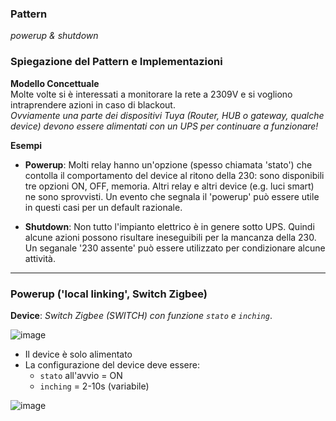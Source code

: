### Pattern 
_powerup & shutdown_


### Spiegazione del Pattern e Implementazioni

**Modello Concettuale**  
Molte volte si è interessati a monitorare la rete a 2309V e si vogliono intraprendere azioni in caso di blackout.<br>
_Ovviamente una parte dei dispositivi Tuya (Router, HUB o gateway, qualche device) devono essere alimentati con un UPS per continuare a funzionare!_

**Esempi**<br>

* **Powerup**: Molti relay hanno un'opzione (spesso chiamata 'stato') che contolla il comportamento del device al ritono della 230: sono disponibili tre opzioni ON, OFF, memoria. Altri relay e altri device (e.g. luci smart) ne sono sprovvisti. Un evento che segnala il 'powerup' può essere utile in questi casi per un default razionale.

* **Shutdown**: Non tutto l'impianto elettrico è in genere sotto UPS. Quindi alcune azioni possono risultare ineseguibili per la mancanza della 230. Un seganale '230 assente' può essere utilizzato per condizionare alcune attività.

---
### Powerup  ('local linking', Switch Zigbee)
**Device**: _Switch Zigbee (SWITCH) con funzione `stato` e `inching`_.

![image](https://github.com/user-attachments/assets/c888d43a-6ab2-45e0-8d02-5c31ae7179bd)

* Il device è solo alimentato
* La configurazione del device deve essere:
   * `stato` all'avvio = ON
   * `inching` = 2-10s (variabile)

![image](https://github.com/user-attachments/assets/1957a83d-8e63-42c9-a5da-c30df3282f49)

